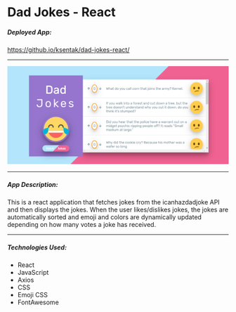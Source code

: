 # Dad Jokes - React

##### Deployed App:

https://github.io/ksentak/dad-jokes-react/

---

![App Screenshot](./public/app-screenshots/dadJokes.png)

---

##### App Description:

This is a react application that fetches jokes from the icanhazdadjoke API and then displays the jokes. When the user likes/dislikes jokes, the jokes are automatically sorted and emoji and colors are dynamically updated depending on how many votes a joke has received.

---

##### Technologies Used:

- React
- JavaScript
- Axios
- CSS
- Emoji CSS
- FontAwesome

